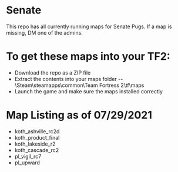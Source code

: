 # Senate

This repo has all currently running maps for Senate Pugs. If a map is missing, DM one of the admins.

# To get these maps into your TF2:
- Download the repo as a ZIP file
- Extract the contents into your maps folder
-- \Steam\steamapps\common\Team Fortress 2\tf\maps
- Launch the game and make sure the maps installed correctly

# Map Listing as of 07/29/2021
- koth_ashville_rc2d
- koth_product_final
- koth_lakeside_r2
- koth_cascade_rc2
- pl_vigil_rc7
- pl_upward

